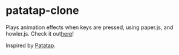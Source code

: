 # patatap-clone

Plays animation effects when keys are pressed, using paper.js, and howler.js. Check it out[here](http://anthonyhb-patatap.bitballoon.com/)!

Inspired by [Patatap](http://patatap.com/). 

